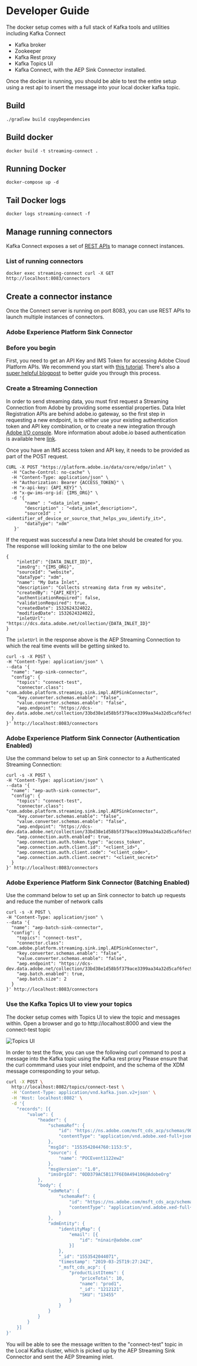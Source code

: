 # Developer Guide

The docker setup comes with a full stack of Kafka tools and utilities including Kafka Connect

* Kafka broker
* Zookeeper
* Kafka Rest proxy
* Kafka Topics UI
* Kafka Connect, with the AEP Sink Connector installed.

Once the docker is running, you should be able to test the entire setup using a rest api to insert the message into your local docker kafka topic.


## Build
```./gradlew build copyDependencies```

## Build docker

```docker build -t streaming-connect .```

## Running Docker
```docker-compose up -d```

## Tail Docker logs
```docker logs streaming-connect -f```

## Manage running connectors

Kafka Connect exposes a set of [REST APIs](https://docs.confluent.io/current/connect/references/restapi.html) to manage
connect instances.

### List of running connectors

```docker exec streaming-connect curl -X GET http://localhost:8083/connectors```

## Create a connector instance

Once the Connect server is running on port 8083, you can use REST APIs to launch multiple instances of connectors.

### Adobe Experience Platform Sink Connector


### Before you begin

First, you need to get an API Key and IMS Token for accessing Adobe Cloud Platform APIs.  We recommend you start with [this tutorial](https://www.adobe.io/apis/experienceplatform/home/tutorials/alltutorials.html#!api-specification/markdown/narrative/tutorials/authenticate_to_acp_tutorial/authenticate_to_acp_tutorial.md).  There's also a [super helpful blogpost](https://medium.com/adobetech/using-postman-for-jwt-authentication-on-adobe-i-o-7573428ffe7f) to better guide you through this process. 

### Create a Streaming Connection

In order to send streaming data, you must first request a Streaming Connection from Adobe by providing some essential properties.  Data Inlet Registration APIs are behind adobe.io gateway, so the first step in requesting a new endpoint, is to either use your existing authentication token and API key combination, or to create a new integration through [Adobe I/O console](https://console.adobe.io/).  More information about adobe.io based authentication is available here [link](https://www.adobe.io/apis/cloudplatform/console/authentication/gettingstarted.html). 

Once you have an IMS access token and API key, it needs to be provided as part of the POST request.

```
CURL -X POST "https://platform.adobe.io/data/core/edge/inlet" \
  -H "Cache-Control: no-cache" \
  -H "Content-Type: application/json" \
  -H "Authorization: Bearer {ACCESS_TOKEN}" \
  -H "x-api-key: {API_KEY}" \
  -H "x-gw-ims-org-id: {IMS_ORG}" \
  -d '{
       "name" : "<data_inlet_name>",
       "description" : "<data_inlet_description>",
       "sourceId" : "<identifier_of_device_or_source_that_helps_you_identify_it>",
       "dataType": "xdm"
   }'
```

If the request was successful a new Data Inlet should be created for you.  The response will looking similar to the one below

```
{
    "inletId": "{DATA_INLET_ID}",
    "imsOrg": "{IMS_ORG}",
    "sourceId": "website",
    "dataType": "xdm",
    "name": "My Data Inlet",
    "description": "Collects streaming data from my website",
    "createdBy": "{API_KEY}",
    "authenticationRequired": false,
    "validationRequired": true,
    "createdDate": 1532624324022,
    "modifiedDate": 1532624324022,
    "inletUrl": "https://dcs.data.adobe.net/collection/{DATA_INLET_ID}"
}
```

The `inletUrl` in the response above is the AEP Streaming Connection to which the real time events will be getting sinked to.


```
curl -s -X POST \
-H "Content-Type: application/json" \
--data '{
  "name": "aep-sink-connector",
  "config": {
    "topics": "connect-test",
    "connector.class": "com.adobe.platform.streaming.sink.impl.AEPSinkConnector",
    "key.converter.schemas.enable": "false",
    "value.converter.schemas.enable": "false",
    "aep.endpoint": "https://dcs-dev.data.adobe.net/collection/33bd38e1d58b5f379ace3399aa34a32d5caf6fec9ed27924c5fc6f12d592d7c9"
  }
}' http://localhost:8083/connectors
```

### Adobe Experience Platform Sink Connector (Authentication Enabled)

Use the command below to set up an Sink connector to a Authenticated Streaming Connection:


```
curl -s -X POST \
-H "Content-Type: application/json" \
--data '{
  "name": "aep-auth-sink-connector",
  "config": {
    "topics": "connect-test",
    "connector.class": "com.adobe.platform.streaming.sink.impl.AEPSinkConnector",
    "key.converter.schemas.enable": "false",
    "value.converter.schemas.enable": "false",
    "aep.endpoint": "https://dcs-dev.data.adobe.net/collection/33bd38e1d58b5f379ace3399aa34a32d5caf6fec9ed27924c5fc6f12d592d7c9",
    "aep.connection.auth.enabled": true,
    "aep.connection.auth.token.type": "access_token",
    "aep.connection.auth.client.id": "<client_id>",
    "aep.connection.auth.client.code": "<client_code>",
    "aep.connection.auth.client.secret": "<client_secret>"
  }
}' http://localhost:8083/connectors
```

### Adobe Experience Platform Sink Connector (Batching Enabled)

Use the command below to set up an Sink connector to batch up requests and reduce the number of network calls 

```
curl -s -X POST \
-H "Content-Type: application/json" \
--data '{
  "name": "aep-batch-sink-connector",
  "config": {
    "topics": "connect-test",
    "connector.class": "com.adobe.platform.streaming.sink.impl.AEPSinkConnector",
    "key.converter.schemas.enable": "false",
    "value.converter.schemas.enable": "false",
    "aep.endpoint": "https://dcs-dev.data.adobe.net/collection/33bd38e1d58b5f379ace3399aa34a32d5caf6fec9ed27924c5fc6f12d592d7c9",
    "aep.batch.enabled": true,
    "aep.batch.size": 2
  }
}' http://localhost:8083/connectors
```

### Use the Kafka Topics UI to view your topics

The docker setup comes with Topics UI to view the topic and messages within.
Open a browser and go to http://localhost:8000 and view the connect-test topic

![Topics UI](./docs/resources/topics-ui.png)

In order to test the flow, you can use the following curl command to post a message into the Kafka topic using the Kafka rest proxy
Please ensure that the curl commmand uses your inlet endpoint, and the schema of the XDM message corresponding to your setup.

```bash
curl -X POST \
  http://localhost:8082/topics/connect-test \
  -H 'Content-Type: application/vnd.kafka.json.v2+json' \
  -H 'Host: localhost:8082' \
  -d '{
	"records": [{
		"value": {
			"header": {
				"schemaRef": {
					"id": "https://ns.adobe.com/msft_cds_acp/schemas/90ca63bb5b07354f72080ba7643ef783",
					"contentType": "application/vnd.adobe.xed-full+json;version=1"
				},
				"msgId": "1553542044760:1153:5",
				"source": {
					"name": "POCEvent1122ew2"
				},
				"msgVersion": "1.0",
				"imsOrgId": "0DD379AC5B117F6E0A494106@AdobeOrg"
			},
			"body": {
				"xdmMeta": {
					"schemaRef": {
						"id": "https://ns.adobe.com/msft_cds_acp/schemas/90ca63bb5b07354f72080ba7643ef783",
						"contentType": "application/vnd.adobe.xed-full+json;version=1"
					}
				},
				"xdmEntity": {
					"identityMap": {
						"email": [{
							"id": "ninair@adobe.com"
						}]
					},
					"_id": "1553542044071",
					"timestamp": "2019-03-25T19:27:24Z",
					"_msft_cds_acp": {
						"productListItems": {
							"priceTotal": 10,
							"name": "prod1",
							"_id": "1212121",
							"SKU": "13455"
						}
					}
				}
			}
		}
	}]
}'
```

You will be able to see the message written to the "connect-test" topic in the Local Kafka cluster, which is picked up 
by the AEP Streaming Sink Connector and sent the AEP Streaming inlet.

